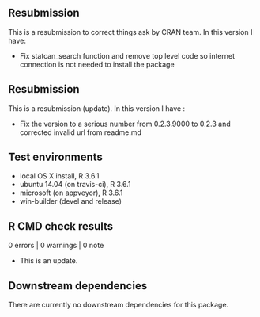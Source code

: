 ## Resubmission

This is a resubmission to correct things ask by CRAN team. In this version I have:


* Fix statcan_search function and remove top level code so internet connection is not needed to install the package



## Resubmission

This is a resubmission (update). In this version I have :

*  Fix the version to a serious number from 0.2.3.9000 to 0.2.3 and corrected invalid url from readme.md

## Test environments
* local OS X install, R 3.6.1
* ubuntu 14.04 (on travis-ci), R 3.6.1
* microsoft (on appveyor), R 3.6.1
* win-builder (devel and release)

## R CMD check results

0 errors | 0 warnings | 0 note

* This is an update. 

## Downstream dependencies
There are currently no downstream dependencies for this package.